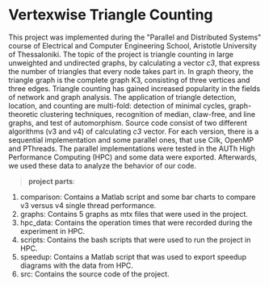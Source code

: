 # **Vertexwise Triangle Counting**

This project was implemented during the "Parallel and Distributed Systems" course of Electrical and Computer Engineering School, Aristotle University of Thessaloniki.
The topic of the project is triangle counting in large unweighted and undirected graphs, by calculating a vector *c3*, that express the number of triangles that every node takes part in. In graph theory, the triangle graph is the complete graph K3, consisting of three vertices and three edges. 
Triangle counting has gained increased popularity in the fields of network and graph analysis. The application of triangle detection, location, and counting are multi-fold: detection of minimal cycles, graph-theoretic clustering techniques, recognition of median, claw-free, and line graphs, and test of automorphism.
Source code consist of two different algorithms (v3 and v4) of calculating *c3* vector. For each version, there is a sequential implementation and some parallel ones, that use Cilk, OpenMP and PThreads. 
The parallel implementations were tested in the AUTh High Performance Computing (HPC) and some data were exported. Afterwards, we 
used these data to analyze the behavior of our code.

>**project parts**:
1) comparison: Contains a Matlab script and some bar charts to compare v3 versus v4 single thread performance. 
2) graphs: Contains 5 graphs as mtx files that were used in the project.
3) hpc_data: Contains the operation times that were recorded during the experiment in HPC.
4) scripts: Contains the bash scripts that were used to run the project in HPC.
5) speedup: Contains a Matlab script that was used to export speedup diagrams with the data from HPC.
6) src: Contains the source code of the project.
